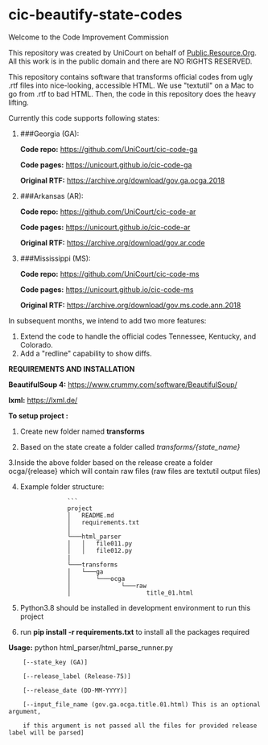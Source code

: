 # cic-beautify-state-codes

Welcome to the Code Improvement Commission

This repository was created by UniCourt on behalf of [Public.Resource.Org](https://public.resource.org/). All this work is in the public domain and there are NO RIGHTS RESERVED.

This repository contains software that transforms official codes from ugly .rtf files into nice-looking, accessible HTML. We use "textutil" on a Mac to go from .rtf to bad HTML. Then, the code in this repository does the heavy lifting.

Currently this code supports following states:

1. ###Georgia (GA): 
   
   **Code repo:** https://github.com/UniCourt/cic-code-ga
   
   **Code pages:** https://unicourt.github.io/cic-code-ga

   **Original RTF:** https://archive.org/download/gov.ga.ocga.2018

   

2. ###Arkansas (AR):
   
   **Code repo:** https://github.com/UniCourt/cic-code-ar
   
   **Code pages:** https://unicourt.github.io/cic-code-ar
   
   **Original RTF:** https://archive.org/download/gov.ar.code


2. ###Mississippi (MS):
   
   **Code repo:** https://github.com/UniCourt/cic-code-ms
   
   **Code pages:** https://unicourt.github.io/cic-code-ms
   
   **Original RTF:** https://archive.org/download/gov.ms.code.ann.2018

In subsequent months, we intend to add two more features:

1. Extend the code to handle the official codes Tennessee, Kentucky, and Colorado.
2. Add a "redline" capability to show diffs. 

**REQUIREMENTS AND INSTALLATION**

**BeautifulSoup 4:** https://www.crummy.com/software/BeautifulSoup/

**lxml:** https://lxml.de/

**To setup project :**

1. Create new folder named **transforms**

2. Based on the state create a folder called *transforms/{state_name}*

3.Inside the above folder based on the release create a folder ocga/{release} which will contain raw files (raw files are textutil output files)

4. Example folder structure:

                    ```
                    project
                    │   README.md
                    │   requirements.txt    
                    │
                    └───html_parser
                    │   │   file011.py
                    │   │   file012.py
                    |
                    └───transforms
                    │   └───ga
                    │       └───ocga
                    │              └───raw
                    │                     title_01.html
    

5. Python3.8 should be installed in development environment to run this project  

6. run **pip install -r requirements.txt** to install all the packages required

**Usage:** python html_parser/html_parse_runner.py

        [--state_key (GA)]
        
        [--release_label (Release-75)]
        
        [--release_date (DD-MM-YYYY)]
        
        [--input_file_name (gov.ga.ocga.title.01.html) This is an optional argument,
        
        if this argument is not passed all the files for provided release label will be parsed]
